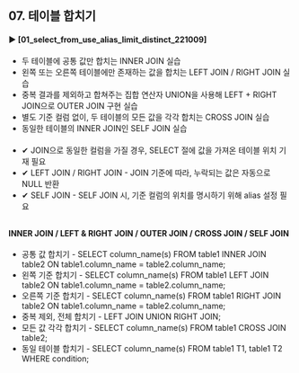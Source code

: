 ####  
## 07. 테이블 합치기  
#### ► [01_select_from_use_alias_limit_distinct_221009]  
- 두 테이블에 공통 값만 합치는 INNER JOIN 실습  
- 왼쪽 또는 오른쪽 테이블에만 존재하는 값을 합치는 LEFT JOIN / RIGHT JOIN 실습  
- 중복 결과를 제외하고 합쳐주는 집합 연산자 UNION을 사용해 LEFT + RIGHT JOIN으로 OUTER JOIN 구현 실습  
- 별도 기준 컬럼 없이, 두 테이블의 모든 값을 각각 합치는 CROSS JOIN 실습  
- 동일한 테이블의 INNER JOIN인 SELF JOIN 실습  
####  
- ✔︎ JOIN으로 동일한 컬럼을 가질 경우, SELECT 절에 값을 가져온 테이블 위치 기재 필요   
- ✔︎ LEFT JOIN / RIGHT JOIN - JOIN 기준에 따라, 누락되는 값은 자동으로 NULL 반환  
- ✔︎ SELF JOIN - SELF JOIN 시, 기준 컬럼의 위치를 명시하기 위해 alias 설정 필요  
##  
#### INNER JOIN / LEFT & RIGHT JOIN / OUTER JOIN / CROSS JOIN / SELF JOIN
- 공통 값 합치기 - SELECT column_name(s) FROM table1 INNER JOIN table2 ON table1.column_name = table2.column_name;   
- 왼쪽 기준 합치기 - SELECT column_name(s) FROM table1 LEFT JOIN table2 ON table1.column_name = table2.column_name;  
- 오른쪽 기준 합치기 - SELECT column_name(s) FROM table1 RIGHT JOIN table2 ON table1.column_name = table2.column_name;  
- 중복 제외, 전체 합치기 - LEFT JOIN UNION RIGHT JOIN;  
- 모든 값 각각 합치기 - SELECT column_name(s) FROM table1 CROSS JOIN table2;  
- 동일 테이블 합치기 - SELECT column_name(s) FROM table1 T1, table1 T2 WHERE condition;  
####  
